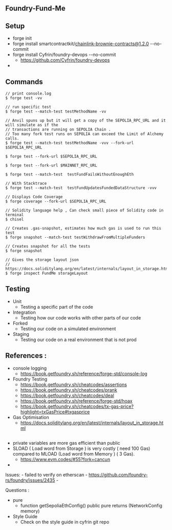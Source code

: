 ## Foundry-Fund-Me

## Setup 
- forge init 
- forge install smartcontractkit/chainlink-brownie-contracts@1.2.0 --no-commit
- forge install Cyfrin/foundry-devops --no-commit
    - https://github.com/Cyfrin/foundry-devops
- 


## Commands 
```
// print console.log
$ forge test -vv

// run specific test 
$ forge test --match-test testMethodName -vv 

// Anvil spuns up but it will get a copy of the SEPOLIA_RPC_URL and it will simulate as if the 
// transactions are running on SEPOLIA Chain .
// Too many fork test runs on SEPOLIA can exceed the Limit of Alchemy calls.  
$ forge test --match-test testMethodName -vvv --fork-url $SEPOLIA_RPC_URL

$ forge test --fork-url $SEPOLIA_RPC_URL

$ forge test --fork-url $MAINNET_RPC_URL

$ forge test --match-test  testFundFailsWithoutEnoughEth

// With Stacktrace
$ forge test --match-test  testFundUpdatesFundedDataStructure -vvv

// Displays Code Coverage 
$ forge coverage --fork-url $SEPOLIA_RPC_URL

// Solidity language help , Can check small piece of Solidity code in terminal
$ chisel 

// Creates .gas-snapshot, estimates how much gas is used to run this test
$ forge snapshot --match-test testWithdrawFromMultipleFunders

// Creates snapshot for all the tests
$ forge snapshot

// Gives the storage layout json
// https://docs.soliditylang.org/en/latest/internals/layout_in_storage.html
$ forge inspect FundMe storageLayout

```

## Testing 
- Unit 
    - Testing a specific part of the code 
- Integration 
    - Testing how our code works with other parts of our code 
- Forked 
    - Testing our code on a simulated environment 
- Staging 
    - Testing our code on a real environment that is not prod

## References : 
- console logging 
    - https://book.getfoundry.sh/reference/forge-std/console-log
- Foundry Testing 
    - https://book.getfoundry.sh/cheatcodes/assertions
    - https://book.getfoundry.sh/cheatcodes/prank
    - https://book.getfoundry.sh/cheatcodes/deal
    - https://book.getfoundry.sh/reference/forge-std/hoax
    - https://book.getfoundry.sh/cheatcodes/tx-gas-price?highlight=txGasPrice#txgasprice
- Gas Optimisation 
    - https://docs.soliditylang.org/en/latest/internals/layout_in_storage.html

    

##
- private variables are more gas efficient than public 
- SLOAD ( Load word from Storage ) is very costly ( need 100 Gas) compared to MLOAD (Load word from Memory ) ( 3 Gas).
    - https://www.evm.codes/#55?fork=cancun
- 

Issues: 
    - failed to verify on etherscan 
        - https://github.com/foundry-rs/foundry/issues/2435
    - 

Questions : 
- pure 
    - function getSepoliaEthConfig() public pure returns (NetworkConfig memory)
- Style Guide 
    - Check on the style guide in cyfrin git repo 

